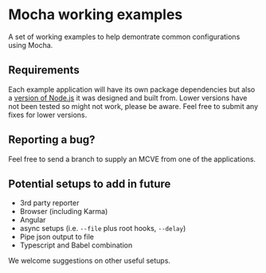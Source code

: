 # Mocha working examples
A set of working examples to help demontrate common configurations using Mocha.

## Requirements

Each example application will have its own package dependencies but also a [version of Node.js](https://docs.npmjs.com/files/package.json#engines) it was designed and built from. Lower versions have not been tested so might not work, please be aware. Feel free to submit any fixes for lower versions.

## Reporting a bug?

Feel free to send a branch to supply an MCVE from one of the applications.

## Potential setups to add in future

- 3rd party reporter
- Browser (including Karma)
- Angular
- async setups (i.e. `--file` plus root hooks, `--delay`)
- Pipe json output to file
- Typescript and Babel combination

We welcome suggestions on other useful setups.
